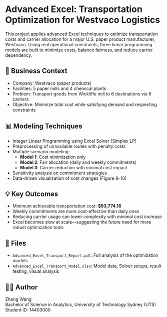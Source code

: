 # Advanced Excel: Transportation Optimization for Westvaco Logistics

This project applies advanced Excel techniques to optimize transportation costs and carrier allocation for a major U.S. paper product manufacturer, Westvaco. Using real operational constraints, three linear programming models are built to minimize costs, balance fairness, and reduce carrier dependency.

## 🚚 Business Context

- Company: Westvaco (paper products)
- Facilities: 5 paper mills and 4 chemical plants
- Problem: Transport goods from Wickliffe mill to 6 destinations via 6 carriers
- Objective: Minimize total cost while satisfying demand and respecting constraints

## 📊 Modeling Techniques

- Integer Linear Programming using Excel Solver (Simplex LP)
- Preprocessing of unavailable routes with penalty costs
- Multiple scenario modeling:
  - **Model 1**: Cost minimization only
  - **Model 2**: Fair allocation (daily and weekly commitments)
  - **Model 3**: Carrier reduction with minimal cost impact
- Sensitivity analysis on commitment strategies
- Data-driven visualization of cost changes (Figure 8–10)

## 💡 Key Outcomes

- Minimum achievable transportation cost: **$93,774.16**
- Weekly commitments are more cost-effective than daily ones
- Reducing carrier usage can lower complexity with minimal cost increase
- Excel becomes slow at scale—suggesting the future need for more robust optimization tools

## 📂 Files

- `Advanced_Excel_Transport_Report.pdf`: Full analysis of the optimization models
- `Advanced_Excel_Transport_Model.xlsx`: Model data, Solver setups, result testing, visual analysis

## 👨‍💻 Author

Zheng Wang  
Bachelor of Science in Analytics, University of Technology Sydney (UTS)  
Student ID: 14403000

